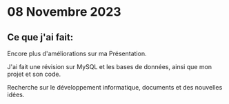 # 08 Novembre 2023

## Ce que j'ai fait:

Encore plus d'améliorations sur ma Présentation.

J'ai fait une révision sur MySQL et les bases de données, ainsi que mon projet et son code.

Recherche sur le développement informatique, documents et des nouvelles idées.